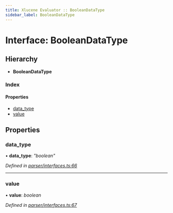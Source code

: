 ```yaml
---
title: Xlucene Evaluator :: BooleanDataType
sidebar_label: BooleanDataType
---
```


# Interface: BooleanDataType

## Hierarchy

* **BooleanDataType**

### Index

#### Properties

* [data_type](booleandatatype.md#data_type)
* [value](booleandatatype.md#value)

## Properties

###  data_type

• **data_type**: *"boolean"*

*Defined in [parser/interfaces.ts:66](https://github.com/terascope/teraslice/blob/b0f73ab9/packages/xlucene-evaluator/src/parser/interfaces.ts#L66)*

___

###  value

• **value**: *boolean*

*Defined in [parser/interfaces.ts:67](https://github.com/terascope/teraslice/blob/b0f73ab9/packages/xlucene-evaluator/src/parser/interfaces.ts#L67)*

